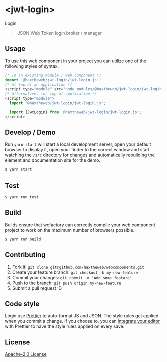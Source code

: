 # &lt;jwt-login&gt;

Login
> JSON Web Token login broker / manager

## Usage
To use this web component in your project you can utilize one of the following styles of syntax.

```js
/* In an existing module / web component */
import '@haxtheweb/jwt-login/jwt-login.js';
/* At top of an application */
<script type="module" src="node_modules/@haxtheweb/jwt-login/jwt-login.js"></script>
/* Alternatives for top of application */
<script type="module">
  import '@haxtheweb/jwt-login/jwt-login.js';

  import {JwtLogin} from '@haxtheweb/jwt-login/jwt-login.js';
</script>
```

## Develop / Demo
Run `yarn start` will start a local development server, open your default browser to display it, open your finder to the correct window and start watching the `/src` directory for changes and automatically rebuilding the element and documentation site for the demo.
```bash
$ yarn start
```

## Test

```bash
$ yarn run test
```

## Build
Builds ensure that wcfactory can correctly compile your web component project to
work on the maximum number of browsers possible.
```bash
$ yarn run build
```

## Contributing

1. Fork it! `git clone git@github.com/haxtheweb/webcomponents.git`
2. Create your feature branch: `git checkout -b my-new-feature`
3. Commit your changes: `git commit -m 'Add some feature'`
4. Push to the branch: `git push origin my-new-feature`
5. Submit a pull request :D

## Code style

Login  use [Prettier][prettier] to auto-format JS and JSON.  The style rules get applied when you commit a change.  If you choose to, you can [integrate your editor][prettier-ed] with Prettier to have the style rules applied on every save.

[prettier]: https://github.com/prettier/prettier/
[prettier-ed]: https://github.com/prettier/prettier/#editor-integration
[polyserve]: https://github.com/Polymer/polyserve
[web-component-tester]: https://github.com/Polymer/web-component-tester

## License
[Apache-2.0 License](http://opensource.org/licenses/Apache-2.0)